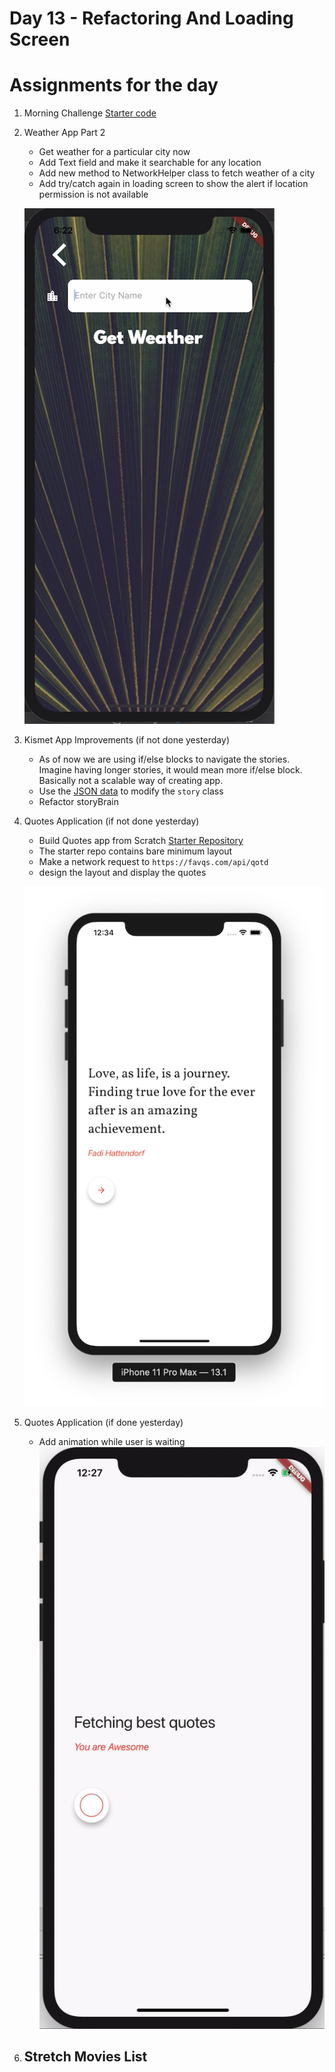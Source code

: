 # Day 13 - Refactoring And Loading Screen


# Assignments for the day

1. Morning Challenge [Starter code](https://github.com/McLarenCollege/day_13_morning_challenge)
2. Weather App Part 2
    - Get weather for a particular city now   
    - Add Text field and make it searchable for any location
    - Add new method to NetworkHelper class to fetch weather of a city
    - Add try/catch again in loading screen to show the alert if location permission is not available
    
    ![](screenshots/City%20Search%20Screen.png)
    
3. Kismet App Improvements (if not done yesterday)
    - As of now we are using if/else blocks to navigate the stories. Imagine having longer stories, it would mean more if/else block.
    Basically not a scalable way of creating app.
    - Use the [JSON data](https://gist.githubusercontent.com/McLarenCollege/45f2c0107d9436b2f64a588cbd243a6a/raw/09fb409998a24a5dfdf0f7b378e58284c9e3423e/kismet_story.json) to modify the `story` class 
    - Refactor storyBrain 
    
4. Quotes Application (if not done yesterday)
    - Build Quotes app from Scratch [Starter Repository](https://github.com/McLarenCollege/quotes_app_starter)
    - The starter repo contains bare minimum layout
    - Make a network request to `https://favqs.com/api/qotd`
    - design the layout and display the quotes
    
    ![](screenshots/QuotesApp%20UI.png)
    
5. Quotes Application (if done yesterday)
    - Add animation while user is waiting
    ![](screenshots/quotesAnimationDemo.gif)
    
 
6. **Stretch** Movies List
    - 